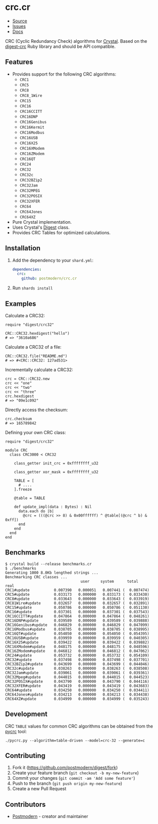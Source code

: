 # crc.cr

* [Source](https://github.com/postmodern/crc.cr)
* [Issues](https://github.com/postmodern/crc.cr/issues)
* [Docs](https://postmodern.github.io/docs/crc.cr/index.html)

CRC (Cyclic Redundancy Check) algorithms for [Crystal][crystal]. Based on the
[digest-crc] Ruby library and should be API compatible.

## Features

* Provides support for the following CRC algorithms:
  * `CRC1`
  * `CRC5`
  * `CRC8`
  * `CRC8_1Wire`
  * `CRC15`
  * `CRC16`
  * `CRC16CCITT`
  * `CRC16DNP`
  * `CRC16Genibus`
  * `CRC16Kermit`
  * `CRC16Modbus`
  * `CRC16USB`
  * `CRC16X25`
  * `CRC16XModem`
  * `CRC16ZModem`
  * `CRC16QT`
  * `CRC24`
  * `CRC32`
  * `CRC32c`
  * `CRC32BZip2`
  * `CRC32Jam`
  * `CRC32MPEG`
  * `CRC32POSIX`
  * `CRC32XFER`
  * `CRC64`
  * `CRC64Jones`
  * `CRC64XZ`
* Pure Crystal implementation.
* Uses Crystal's [Digest] class.
* Provides CRC Tables for optimized calculations.

## Installation

1. Add the dependency to your `shard.yml`:

   ```yaml
   dependencies:
     crc:
       github: postmodern/crc.cr
   ```

2. Run `shards install`

## Examples

Calculate a CRC32:

```crystal
require "digest/crc32"

CRC::CRC32.hexdigest("hello")
# => "3610a686"
```

Calculate a CRC32 of a file:

```crystal
CRC::CRC32.file("README.md")
# => #<CRC::CRC32: 127ad531>
```

Incrementally calculate a CRC32:

```crystal
crc = CRC::CRC32.new
crc << "one"
crc << "two"
crc << "three"
crc.hexdigest
# => "09e1c092"
```

Directly access the checksum:

```crystal
crc.checksum
# => 165789842
```

Defining your own CRC class:

```crystal
require "digest/crc32"

module CRC
  class CRC3000 < CRC32

    class_getter init_crc = 0xffffffff_u32

    class_getter xor_mask = 0xffffffff_u32

    TABLE = [
      # ....
    ].freeze

    @table = TABLE

    def update_impl(data : Bytes) : Nil
      data.each do |b|
        @crc = (((@crc >> 8) & 0x00ffffff) ^ @table[(@crc ^ b) & 0xff])
      end
    end
  end
end
```

## Benchmarks

    $ crystal build --release benchmarks.cr
    $ ./benchmarks
    Generating 1000 8.0Kb lengthed strings ...
    Benchmarking CRC classes ...
                                      user     system      total        real
    CRC1#update           0.007390   0.000051   0.007441 (  0.007474)
    CRC5#update           0.033173   0.000000   0.033173 (  0.033430)
    CRC8#update           0.033643   0.000000   0.033643 (  0.033919)
    CRC81Wire#update      0.032657   0.000000   0.032657 (  0.032891)
    CRC15#update          0.050786   0.000000   0.050786 (  0.051130)
    CRC16#update          0.037301   0.000000   0.037301 (  0.037543)
    CRC16CCITT#update     0.047864   0.000000   0.047864 (  0.048261)
    CRC16DNP#update       0.039589   0.000000   0.039589 (  0.039888)
    CRC16Genibus#update   0.046829   0.000000   0.046829 (  0.047099)
    CRC16Modbus#update    0.038705   0.000000   0.038705 (  0.038995)
    CRC16QT#update        0.054050   0.000000   0.054050 (  0.054395)
    CRC16USB#update       0.039959   0.000000   0.039959 (  0.040305)
    CRC16X25#update       0.039422   0.000000   0.039422 (  0.039882)
    CRC16XModem#update    0.048175   0.000000   0.048175 (  0.048596)
    CRC16ZModem#update    0.046812   0.000000   0.046812 (  0.047062)
    CRC24#update          0.053732   0.000000   0.053732 (  0.054109)
    CRC32#update          0.037498   0.000000   0.037498 (  0.037701)
    CRC32BZip2#update     0.043699   0.000000   0.043699 (  0.044046)
    CRC32c#update         0.038263   0.000000   0.038263 (  0.038508)
    CRC32Jam#update       0.039061   0.000000   0.039061 (  0.039361)
    CRC32Mpeg#update      0.044015   0.000000   0.044015 (  0.044523)
    CRC32POSIX#update     0.043790   0.000000   0.043790 (  0.044116)
    CRC32XFER#update      0.043419   0.000000   0.043419 (  0.043683)
    CRC64#update          0.034250   0.000000   0.034250 (  0.034411)
    CRC64Jones#update     0.034213   0.000000   0.034213 (  0.034438)
    CRC64XZ#update        0.034999   0.000000   0.034999 (  0.035243)

## Development

CRC `TABLE` values for common CRC algorithms can be obtained from the [pycrc]
tool:

    ./pycrc.py --algorithm=table-driven --model=crc-32 --generate=c

## Contributing

1. Fork it (<https://github.com/postmodern/digest/fork>)
2. Create your feature branch (`git checkout -b my-new-feature`)
3. Commit your changes (`git commit -am 'Add some feature'`)
4. Push to the branch (`git push origin my-new-feature`)
5. Create a new Pull Request

## Contributors

- [Postmodern](https://github.com/postmodern) - creator and maintainer

[crystal]: https://www.crystal-lang.org/
[digest-crc]: https://github.com/postmodern/digest-crc
[pycrc]: http://www.tty1.net/pycrc/
[Digest]: https://crystal-lang.org/api/Digest.html
